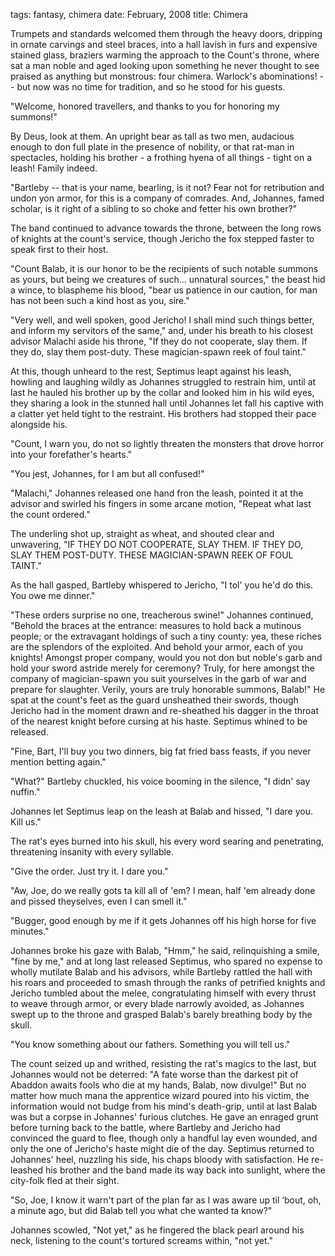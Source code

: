 tags: fantasy, chimera
date: February, 2008
title: Chimera

Trumpets and standards welcomed them through the heavy doors, dripping in ornate carvings and steel braces, into a hall lavish in furs and expensive stained glass, braziers warming the approach to the Count's throne, where sat a man noble and aged looking upon something he never thought to see praised as anything but monstrous: four chimera. Warlock's abominations! -- but now was no time for tradition, and so he stood for his guests.

"Welcome, honored travellers, and thanks to you for honoring my summons!"

By Deus, look at them. An upright bear as tall as two men, audacious enough to don full plate in the presence of nobility, or that rat-man in spectacles, holding his brother - a frothing hyena of all things - tight on a leash! Family indeed.

"Bartleby -- that is your name, bearling, is it not? Fear not for retribution and undon yon armor, for this is a company of comrades. And, Johannes, famed scholar, is it right of a sibling to so choke and fetter his own brother?"

The band continued to advance towards the throne, between the long rows of knights at the count's service, though Jericho the fox stepped faster to speak first to their host.

"Count Balab, it is our honor to be the recipients of such notable summons as yours, but being we creatures of such... unnatural sources," the beast hid a wince, to blaspheme his blood, "bear us patience in our caution, for man has not been such a kind host as you, sire."

"Very well, and well spoken, good Jericho! I shall mind such things better, and inform my servitors of the same," and, under his breath to his closest advisor Malachi aside his throne, "If they do not cooperate, slay them. If they do, slay them post-duty. These magician-spawn reek of foul taint."

At this, though unheard to the rest, Septimus leapt against his leash, howling and laughing wildly as Johannes struggled to restrain him, until at last he hauled his brother up by the collar and looked him in his wild eyes, they sharing a look in the stunned hall until Johannes let fall his captive with a clatter yet held tight to the restraint. His brothers had stopped their pace alongside his.

"Count, I warn you, do not so lightly threaten the monsters that drove horror into your forefather's hearts."

"You jest, Johannes, for I am but all confused!"

"Malachi," Johannes released one hand fron the leash, pointed it at the advisor and swirled his fingers in some arcane motion, "Repeat what last the count ordered."

The underling shot up, straight as wheat, and shouted clear and unwavering, "IF THEY DO NOT COOPERATE, SLAY THEM. IF THEY DO, SLAY THEM POST-DUTY. THESE MAGICIAN-SPAWN REEK OF FOUL TAINT."

As the hall gasped, Bartleby whispered to Jericho, "I tol' you he'd do this. You owe me dinner."

"These orders surprise no one, treacherous swine!" Johannes continued, "Behold the braces at the entrance: measures to hold back a mutinous people; or the extravagant holdings of such a tiny county: yea, these riches are the splendors of the exploited. And behold your armor, each of you knights! Amongst proper company, would you not don but noble's garb and hold your sword astride merely for ceremony? Truly, for here amongst the company of magician-spawn you suit yourselves in the garb of war and prepare for slaughter. Verily, yours are truly honorable summons, Balab!" He spat at the count's feet as the guard unsheathed their swords, though Jericho had in the moment drawn and re-sheathed his dagger in the throat of the nearest knight before cursing at his haste. Septimus whined to be released.

"Fine, Bart, I'll buy you two dinners, big fat fried bass feasts, if you never mention betting again."

"What?" Bartleby chuckled, his voice booming in the silence, "I didn' say nuffin."

Johannes let Septimus leap on the leash at Balab and hissed, "I dare you. Kill us."

The rat's eyes burned into his skull, his every word searing and penetrating, threatening insanity with every syllable.

"Give the order. Just try it. I dare you."

"Aw, Joe, do we really gots ta kill all of 'em? I mean, half 'em already done and pissed theyselves, even I can smell it."

"Bugger, good enough by me if it gets Johannes off his high horse for five minutes."

Johannes broke his gaze with Balab, "Hmm," he said, relinquishing a smile, "fine by me," and at long last released Septimus, who spared no expense to wholly mutilate Balab and his advisors, while Bartleby rattled the hall with his roars and proceeded to smash through the ranks of petrified knights and Jericho tumbled about the melee, congratulating himself with every thrust to weave through armor, or every blade narrowly avoided, as Johannes swept up to the throne and grasped Balab's barely breathing body by the skull.

"You know something about our fathers. Something you will tell us."

The count seized up and writhed, resisting the rat's magics to the last, but Johannes would not be deterred: "A fate worse than the darkest pit of Abaddon awaits fools who die at my hands, Balab, now divulge!" But no matter how much mana the apprentice wizard poured into his victim, the information would not budge from his mind's death-grip, until at last Balab was but a corpse in Johannes' furious clutches. He gave an enraged grunt before turning back to the battle, where Bartleby and Jericho had convinced the guard to flee, though only a handful lay even wounded, and only the one of Jericho's haste might die of the day. Septimus returned to Johannes' heel, nuzzling his side, his chaps bloody with satisfaction. He re-leashed his brother and the band made its way back into sunlight, where the city-folk fled at their sight.

"So, Joe, I know it warn't part of the plan far as I was aware up til ‘bout, oh, a minute ago, but did Balab tell you what che wanted ta know?"

Johannes scowled, "Not yet," as he fingered the black pearl around his neck, listening to the count's tortured screams within, "not yet."